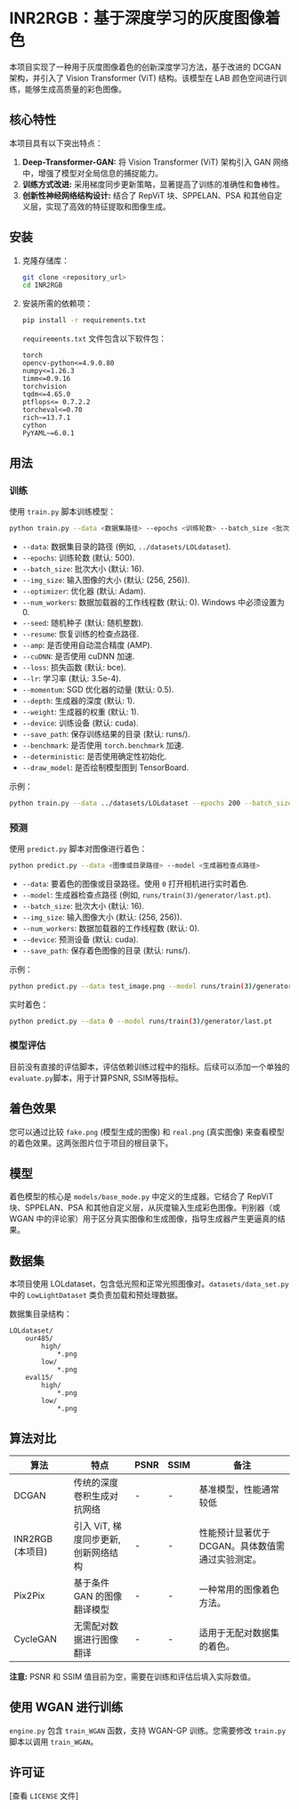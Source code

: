 # INR2RGB：基于深度学习的灰度图像着色

本项目实现了一种用于灰度图像着色的创新深度学习方法，基于改进的 DCGAN 架构，并引入了 Vision Transformer (ViT) 结构。该模型在 LAB 颜色空间进行训练，能够生成高质量的彩色图像。

## 核心特性

本项目具有以下突出特点：

1.  **Deep-Transformer-GAN:** 将 Vision Transformer (ViT) 架构引入 GAN 网络中，增强了模型对全局信息的捕捉能力。
2.  **训练方式改进:** 采用梯度同步更新策略，显著提高了训练的准确性和鲁棒性。
3.  **创新性神经网络结构设计:** 结合了 RepViT 块、SPPELAN、PSA 和其他自定义层，实现了高效的特征提取和图像生成。

## 安装

1.  克隆存储库：

    ```bash
    git clone <repository_url>
    cd INR2RGB
    ```

2.  安装所需的依赖项：

    ```bash
    pip install -r requirements.txt
    ```

    `requirements.txt` 文件包含以下软件包：

    ```
    torch
    opencv-python<=4.9.0.80
    numpy<=1.26.3
    timm<=0.9.16
    torchvision
    tqdm<=4.65.0
    ptflops<= 0.7.2.2
    torcheval<=0.70
    rich~=13.7.1
    cython
    PyYAML~=6.0.1
    ```

## 用法

### 训练

使用 `train.py` 脚本训练模型：

```bash
python train.py --data <数据集路径> --epochs <训练轮数> --batch_size <批次大小>
```

*   `--data`: 数据集目录的路径 (例如, `../datasets/LOLdataset`).
*   `--epochs`: 训练轮数 (默认: 500).
*   `--batch_size`: 批次大小 (默认: 16).
*   `--img_size`: 输入图像的大小 (默认: (256, 256)).
*   `--optimizer`: 优化器 (默认: Adam).
*   `--num_workers`: 数据加载器的工作线程数 (默认: 0). Windows 中必须设置为 0.
*   `--seed`: 随机种子 (默认: 随机整数).
*   `--resume`: 恢复训练的检查点路径.
*   `--amp`: 是否使用自动混合精度 (AMP).
*   `--cuDNN`: 是否使用 cuDNN 加速.
*   `--loss`: 损失函数 (默认: bce).
*   `--lr`: 学习率 (默认: 3.5e-4).
*   `--momentum`: SGD 优化器的动量 (默认: 0.5).
*   `--depth`: 生成器的深度 (默认: 1).
*   `--weight`: 生成器的权重 (默认: 1).
*   `--device`: 训练设备 (默认: cuda).
*   `--save_path`: 保存训练结果的目录 (默认: runs/).
*   `--benchmark`: 是否使用 `torch.benchmark` 加速.
*   `--deterministic`: 是否使用确定性初始化.
*   `--draw_model`: 是否绘制模型图到 TensorBoard.

示例：

```bash
python train.py --data ../datasets/LOLdataset --epochs 200 --batch_size 32
```

### 预测

使用 `predict.py` 脚本对图像进行着色：

```bash
python predict.py --data <图像或目录路径> --model <生成器检查点路径>
```

*   `--data`: 要着色的图像或目录路径。使用 `0` 打开相机进行实时着色.
*   `--model`: 生成器检查点路径 (例如, `runs/train(3)/generator/last.pt`).
*   `--batch_size`: 批次大小 (默认: 16).
*   `--img_size`: 输入图像大小 (默认: (256, 256)).
*   `--num_workers`: 数据加载器的工作线程数 (默认: 0).
*   `--device`: 预测设备 (默认: cuda).
*   `--save_path`: 保存着色图像的目录 (默认: runs/).

示例：

```bash
python predict.py --data test_image.png --model runs/train(3)/generator/last.pt
```

实时着色：

```bash
python predict.py --data 0 --model runs/train(3)/generator/last.pt
```

### 模型评估
目前没有直接的评估脚本，评估依赖训练过程中的指标。后续可以添加一个单独的`evaluate.py`脚本，用于计算PSNR, SSIM等指标。

## 着色效果

您可以通过比较 `fake.png` (模型生成的图像) 和 `real.png` (真实图像) 来查看模型的着色效果。这两张图片位于项目的根目录下。

## 模型

着色模型的核心是 `models/base_mode.py` 中定义的生成器。它结合了 RepViT 块、SPPELAN、PSA 和其他自定义层，从灰度输入生成彩色图像。判别器（或 WGAN 中的评论家）用于区分真实图像和生成图像，指导生成器产生更逼真的结果。

## 数据集

本项目使用 LOLdataset，包含低光照和正常光照图像对。`datasets/data_set.py` 中的 `LowLightDataset` 类负责加载和预处理数据。

数据集目录结构：

```
LOLdataset/
    our485/
        high/
            *.png
        low/
            *.png
    eval15/
        high/
            *.png
        low/
            *.png
```

## 算法对比

| 算法       | 特点                                                         | PSNR  | SSIM  | 备注                                                         |
| ---------- | ------------------------------------------------------------ | ----- | ----- | ------------------------------------------------------------ |
| DCGAN      | 传统的深度卷积生成对抗网络                                   |  -    |  -    | 基准模型，性能通常较低                                       |
| INR2RGB (本项目) | 引入 ViT, 梯度同步更新, 创新网络结构                         |  -    |  -    | 性能预计显著优于 DCGAN。具体数值需通过实验测定。 |
| Pix2Pix    | 基于条件 GAN 的图像翻译模型                                 |  -    |  -    |  一种常用的图像着色方法。                                    |
| CycleGAN   | 无需配对数据进行图像翻译                                     |  -    |  -    |  适用于无配对数据集的着色。                                  |

**注意:**  PSNR 和 SSIM 值目前为空，需要在训练和评估后填入实际数值。

## 使用 WGAN 进行训练

`engine.py` 包含 `train_WGAN` 函数，支持 WGAN-GP 训练。您需要修改 `train.py` 脚本以调用 `train_WGAN`。

## 许可证

[查看 `LICENSE` 文件]
